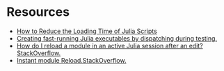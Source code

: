 # Resources

* [How to Reduce the Loading Time of Julia Scripts](https://blog.ceshine.net/post/julia-sysimage-script/)
* [Creating fast-running Julia executables by dispatching during testing.](https://blog.devgenius.io/creating-fast-running-julia-executables-by-dispatching-during-testing-de56301d2bf1)
* [How do I reload a module in an active Julia session after an edit? StackOverflow.](https://stackoverflow.com/questions/25028873/how-do-i-reload-a-module-in-an-active-julia-session-after-an-edit)
* [Instant module Reload.StackOverflow.](https://stackoverflow.com/a/56050470/448606)

